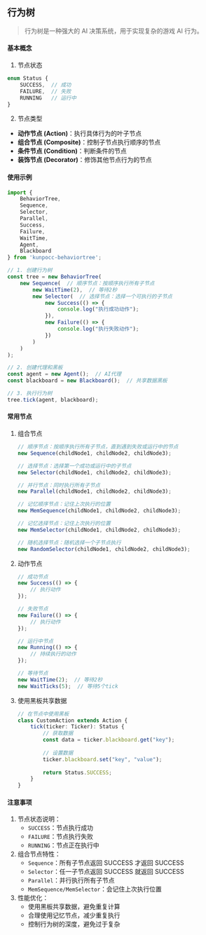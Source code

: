 ## 行为树

> 行为树是一种强大的 AI 决策系统，用于实现复杂的游戏 AI 行为。

#### 基本概念

1. 节点状态
```typescript
enum Status {
    SUCCESS,  // 成功
    FAILURE,  // 失败
    RUNNING   // 运行中
}
```

2. 节点类型
- **动作节点 (Action)**：执行具体行为的叶子节点
- **组合节点 (Composite)**：控制子节点执行顺序的节点
- **条件节点 (Condition)**：判断条件的节点
- **装饰节点 (Decorator)**：修饰其他节点行为的节点

#### 使用示例

```typescript
import { 
    BehaviorTree, 
    Sequence, 
    Selector, 
    Parallel,
    Success,
    Failure,
    WaitTime,
    Agent,
    Blackboard
} from 'kunpocc-behaviortree';

// 1. 创建行为树
const tree = new BehaviorTree(
    new Sequence(  // 顺序节点：按顺序执行所有子节点
        new WaitTime(2),  // 等待2秒
        new Selector(  // 选择节点：选择一个可执行的子节点
            new Success(() => {
                console.log("执行成功动作");
            }),
            new Failure(() => {
                console.log("执行失败动作");
            })
        )
    )
);

// 2. 创建代理和黑板
const agent = new Agent();  // AI代理
const blackboard = new Blackboard();  // 共享数据黑板

// 3. 执行行为树
tree.tick(agent, blackboard);
```

#### 常用节点

1. 组合节点

   ```typescript
   // 顺序节点：按顺序执行所有子节点，直到遇到失败或运行中的节点
   new Sequence(childNode1, childNode2, childNode3);
   
   // 选择节点：选择第一个成功或运行中的子节点
   new Selector(childNode1, childNode2, childNode3);
   
   // 并行节点：同时执行所有子节点
   new Parallel(childNode1, childNode2, childNode3);
   
   // 记忆顺序节点：记住上次执行的位置
   new MemSequence(childNode1, childNode2, childNode3);
   
   // 记忆选择节点：记住上次执行的位置
   new MemSelector(childNode1, childNode2, childNode3);
   
   // 随机选择节点：随机选择一个子节点执行
   new RandomSelector(childNode1, childNode2, childNode3);
   ```

2. 动作节点

   ```typescript
   // 成功节点
   new Success(() => {
       // 执行动作
   });
   
   // 失败节点
   new Failure(() => {
       // 执行动作
   });
   
   // 运行中节点
   new Running(() => {
       // 持续执行的动作
   });
   
   // 等待节点
   new WaitTime(2);  // 等待2秒
   new WaitTicks(5);  // 等待5个tick
   ```

3. 使用黑板共享数据

   ```typescript
   // 在节点中使用黑板
   class CustomAction extends Action {
       tick(ticker: Ticker): Status {
           // 获取数据
           const data = ticker.blackboard.get("key");
           
           // 设置数据
           ticker.blackboard.set("key", "value");
           
           return Status.SUCCESS;
       }
   }
   ```

   
#### 注意事项

1. 节点状态说明：
   - `SUCCESS`：节点执行成功
   - `FAILURE`：节点执行失败
   - `RUNNING`：节点正在执行中
2. 组合节点特性：
   - `Sequence`：所有子节点返回 SUCCESS 才返回 SUCCESS
   - `Selector`：任一子节点返回 SUCCESS 就返回 SUCCESS
   - `Parallel`：并行执行所有子节点
   - `MemSequence/MemSelector`：会记住上次执行位置
3. 性能优化：
   - 使用黑板共享数据，避免重复计算
   - 合理使用记忆节点，减少重复执行
   - 控制行为树的深度，避免过于复杂


